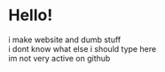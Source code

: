 <h1>Hello!</h1>
i make website and dumb stuff
<br>
i dont know what else i should type here 
<br>
im not very active on github
<br>
<br>

